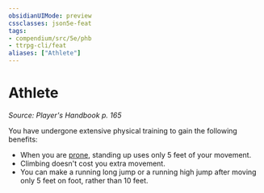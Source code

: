 ```yaml
---
obsidianUIMode: preview
cssclasses: json5e-feat
tags:
- compendium/src/5e/phb
- ttrpg-cli/feat
aliases: ["Athlete"]
---
```

# Athlete
*Source: Player's Handbook p. 165*  

You have undergone extensive physical training to gain the following benefits:

- When you are [prone](/compendium/rules/conditions.md#prone), standing up uses only 5 feet of your movement.  
- Climbing doesn't cost you extra movement.  
- You can make a running long jump or a running high jump after moving only 5 feet on foot, rather than 10 feet.